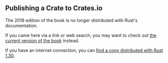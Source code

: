 ## Publishing a Crate to Crates.io

The 2018 edition of the book is no longer distributed with Rust's documentation.

If you came here via a link or web search, you may want to check out [the current version of the book](../ch14-02-publishing-to-crates-io.html) instead.

If you have an internet connection, you can [find a copy distributed with Rust 1.30](https://doc.rust-lang.org/1.30.0/book/2018-edition/ch14-02-publishing-to-crates-io.html).